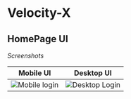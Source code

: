 # Velocity-X
 
## HomePage UI 

*Screenshots*

Mobile UI | Desktop UI
--------- | ----------
![Mobile login](https://user-images.githubusercontent.com/68814280/159147682-be1d53fe-4719-4536-b54a-4a1a653b9ac6.png) | ![Desktop Login](https://user-images.githubusercontent.com/68814280/159147687-210b46ad-31df-4645-8053-20c67dccc5de.png)
